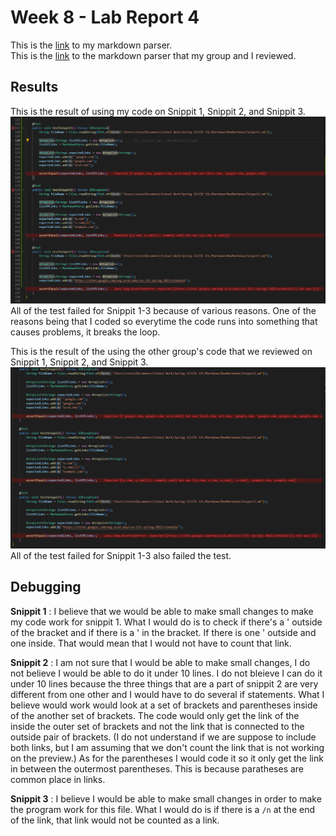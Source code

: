 # Week 8 - Lab Report 4 

This is the [link](https://github.com/stevendtran/NewMarkdown) to my markdown parser.  
This is the [link](https://github.com/aejiang/markdown-parser) to the markdown parser that my group and I reviewed.   

## Results

This is the result of using my code on Snippit 1, Snippit 2, and Snippit 3.  
![Picture](PicLab4/testMyMP.png)  
All of the test failed for Snippit 1-3 because of various reasons. One of the reasons being that I coded so everytime the code runs into something that causes problems, it breaks the loop.   

This is the result of the using the other group's code that we reviewed on Snippit 1, Snippit 2, and Snippit 3.  
![Picture](PicLab4/testOtherMP.png)  
All of the test failed for Snippit 1-3 also failed the test. 

## Debugging
**Snippit 1** : I believe that we would be able to make small changes to make my code work for snippit 1. What I would do is to check if there's a ' outside of the bracket and if there is a ' in the bracket. If there is one ' outside and one inside. That would mean that I would not have to count that link. 

**Snippit 2** : I am not sure that I would be able to make small changes, I do not believe I would be able to do it under 10 lines. I do not bleieve I can do it under 10 lines because the three things that are a part of snippit 2 are very different from one other and I would have to do several if statements. What I believe would work would look at a set of brackets and parentheses inside of the another set of brackets. The code would only get the link of the inside the outer set of brackets and not the link that is connected to the outside pair of brackets. (I do not understand if we are suppose to include both links, but I am assuming that we don't count the link that is not working on the preview.) As for the parentheses I would code it so it only get the link in between the outermost parentheses. This is because paratheses are common place in links.

**Snippit 3** : I believe I would be able to make small changes in order to make the program work for this file. What I would do is if there is a `/n` at the end of the link, that link would not be counted as a link.